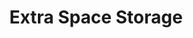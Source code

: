 ---
title: "Extra Space Storage"
url: /hampton/extra-space-storage-cunningham-drive/
shop: Mieten
---